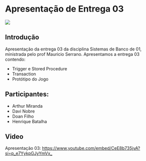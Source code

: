# Apresentação de Entrega 03

<img src ="https://cdn.discordapp.com/attachments/1151311607301947453/1183931921428906064/9473c316aaf14a605ad7c8c2f9b7249f.png?ex=658a2186&is=6577ac86&hm=98f2b84146928e851751a2f4d83b77d5c645da52cfc37f38d760597c6283deb8&" >

## Introdução
Apresentação da entrega 03 da disciplina Sistemas de Banco de 01, ministrada pelo prof Mauricio Serrano. Apresentamos a entrega 03 contendo:

- Trigger e Stored Procedure
- Transaction
- Protótipo do Jogo

## Participantes:

- Arthur Miranda
- Davi Nobre
- Doan Filho
- Henrique Batalha

## Video
Apresentação 03:
<https://www.youtube.com/embed/CeE8b735jvA?si=p_e7YykpGJyYmVx_>